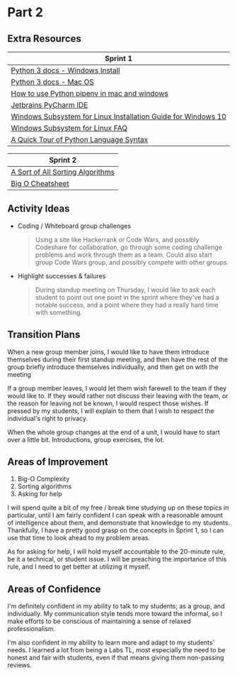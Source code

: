 # Part 2

## Extra Resources

| Sprint 1                                                                                                                                |
| --------------------------------------------------------------------------------------------------------------------------------------- |
| [Python 3 docs - Windows Install](https://docs.python.org/3/using/windows.html)                                                         |
| [Python 3 docs - Mac OS](https://docs.python.org/3/using/mac.html)                                                                      |
| [How to use Python pipenv in mac and windows](https://medium.com/@mahmudahsan/how-to-use-python-pipenv-in-mac-and-windows-1c6dc87b403e) |
| [Jetbrains PyCharm IDE](https://www.jetbrains.com/pycharm/)                                                                             |
| [Windows Subsystem for Linux Installation Guide for Windows 10](https://docs.microsoft.com/en-us/windows/wsl/install-win10)             |
| [Windows Subsystem for Linux FAQ](https://docs.microsoft.com/en-us/windows/wsl/faq)                                                     |
| [A Quick Tour of Python Language Syntax](https://jakevdp.github.io/WhirlwindTourOfPython/02-basic-python-syntax.html)                   |

| Sprint 2                                                                                                          |
| ----------------------------------------------------------------------------------------------------------------- |
| [A Sort of All Sorting Algorithms](https://levelup.gitconnected.com/a-sort-of-all-sorting-algorithms-506cbc76d47) |
| [Big O Cheatsheet](https://www.bigocheatsheet.com/)                                                               |

## Activity Ideas

- Coding / Whiteboard group challenges
  > Using a site like Hackerrank or Code Wars, and possibly Codeshare for collaboration, go through some coding challenge problems and work through them as a team.  Could also start group Code Wars group, and possibly compete with other groups.
- Highlight successes & failures
  > During standup meeting on Thursday, I would like to ask each student to point out one point in the sprint where they've had a notable success, and a point where they had a really hard time with something.

## Transition Plans

When a new group member joins, I would like to have them introduce themselves during their first standup meeting, and then have the rest of the group briefly introduce themselves individually, and then get on with the meeting

If a group member leaves, I would let them wish farewell to the team if they would like to.  If they would rather not discuss their leaving with the team, or the reason for leaving not be known, I would respect those wishes.  If pressed by my students, I will explain to them that I wish to respect the individual's right to privacy.

When the whole group changes at the end of a unit, I would have to start over a little bit.  Introductions, group exercises, the lot.

## Areas of Improvement

1. Big-O Complexity
1. Sorting algorithms
1. Asking for help

I will spend quite a bit of my free / break time studying up on these topics in particular, until I am fairly confident I can speak with a reasonable amount of intelligence about them, and demonstrate that knowledge to my students.  Thankfully, I have a pretty good grasp on the concepts in Sprint 1, so I can use that time to look ahead to my problem areas.

As for asking for help, I will hold myself accountable to the 20-minute rule, be it a technical, or student issue.  I will be preaching the importance of this rule, and I need to get better at utilizing it myself.

## Areas of Confidence

I'm definitely confident in my ability to talk to my students; as a group, and individually.  My communication style tends more toward the informal, so I make efforts to be conscious of maintaining a sense of relaxed professionalism.

I'm also confident in my ability to learn more and adapt to my students' needs.  I learned a lot from being a Labs TL, most especially the need to be honest and fair with students, even if that means giving them non-passing reviews.  